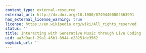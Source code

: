 ```yaml
---
content_type: external-resource
external_url: http://dx.doi.org/10.1080/07494460802663991
has_external_license_warning: true
license: https://en.wikipedia.org/wiki/All_rights_reserved
status: ''
title: Interacting with Generative Music through Live Coding
uid: aa3d9acf-29a1-45b1-8944-e28251de3562
wayback_url: ''
---
```

